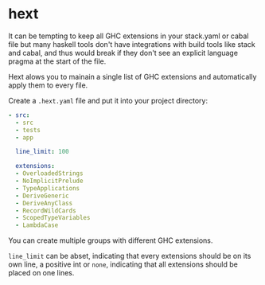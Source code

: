 # hext

It can be tempting to keep all GHC extensions in your stack.yaml or cabal file but many haskell tools don't have integrations with build tools like stack and cabal, and thus would break if they don't see an explicit language pragma at the start of the file.

Hext alows you to mainain a single list of GHC extensions and automatically apply them to every file.

Create a `.hext.yaml` file and put it into your project directory:

```yaml
- src:
  - src
  - tests
  - app

  line_limit: 100

  extensions:
  - OverloadedStrings
  - NoImplicitPrelude
  - TypeApplications
  - DeriveGeneric
  - DeriveAnyClass
  - RecordWildCards
  - ScopedTypeVariables
  - LambdaCase
```

You can create multiple groups with different GHC extensions.

`line_limit` can be abset, indicating that every extensions should be on its own line, a positive int or `none`, indicating that all extensions should be placed on one lines.

